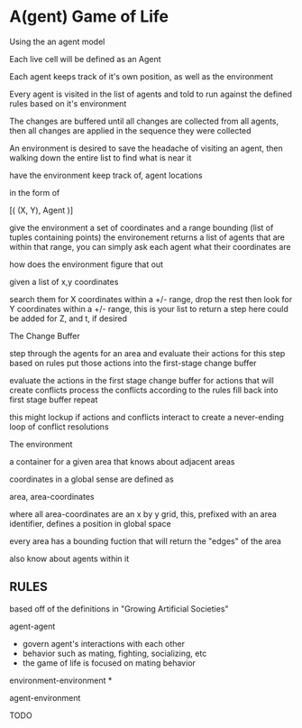# A(gent) Game of Life

Using the an agent model

Each live cell will be defined as an Agent

Each agent keeps track of it's own position, as well as the environment

Every agent is visited in the list of agents and told to run against the defined rules based on it's environment

The changes are buffered until all changes are collected from all agents, then all changes are applied in the sequence they were collected

An environment is desired to save the headache of visiting an agent, then walking down the entire list to find what is near it

have the environment keep track of, agent locations

in the form of

[( (X, Y), Agent )]

give the environment a set of coordinates and a range bounding (list of tuples containing points)
the environement returns a list of agents that are within that range, you can simply ask each agent what their coordinates are

how does the environment figure that out

given a list of x,y coordinates

search them for X coordinates within a +/- range, drop the rest
then look for Y coordinates within a +/- range, this is your list to return
a step here could be added for Z, and t, if desired


The Change Buffer

step through the agents for an area and evaluate their actions for this step based on rules
put those actions into the first-stage change buffer

evaluate the actions in the first stage change buffer for actions that will create conflicts
process the conflicts according to the rules
fill back into first stage buffer
repeat

this might lockup if actions and conflicts interact to create a never-ending loop of conflict resolutions


The environment

a container for a given area that knows about adjacent areas

coordinates in a global sense are defined as

area, area-coordinates

where all area-coordinates are an x by y grid, this, prefixed with an area identifier, defines a position in global space

every area has a bounding fuction that will return the "edges" of the area

also know about agents within it



## RULES

based off of the definitions in "Growing Artificial Societies"

agent-agent
* govern agent's interactions with each other
* behavior such as mating, fighting, socializing, etc
* the game of life is focused on mating behavior

environment-environment
* 

agent-environment


TODO